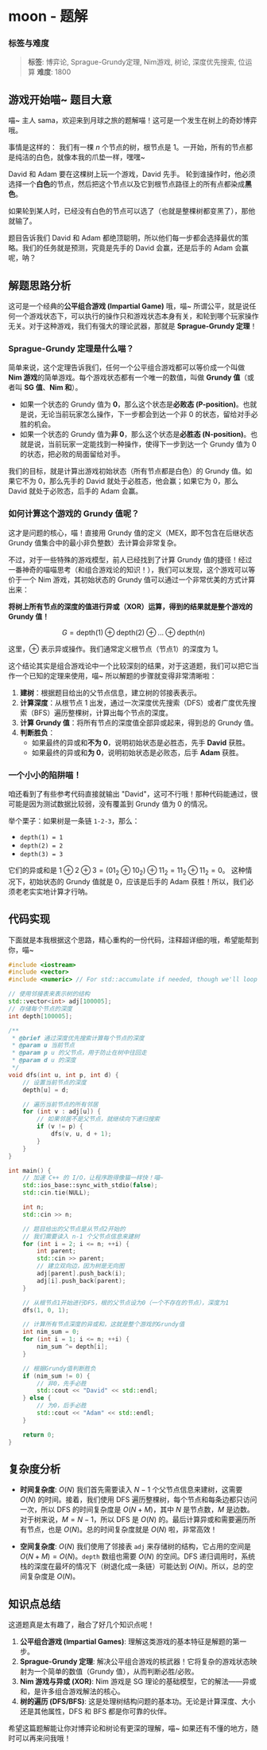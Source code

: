 # moon - 题解

### 标签与难度
> **标签**: 博弈论, Sprague-Grundy定理, Nim游戏, 树论, 深度优先搜索, 位运算
> **难度**: 1800

## 游戏开始喵~ 题目大意
喵~ 主人 sama，欢迎来到月球之旅的题解喵！这可是一个发生在树上的奇妙博弈哦。

事情是这样的：
我们有一棵 $n$ 个节点的树，根节点是 1。一开始，所有的节点都是纯洁的白色，就像本我的爪垫一样，嘿嘿~

David 和 Adam 要在这棵树上玩一个游戏，David 先手。
轮到谁操作时，他必须选择一个**白色**的节点，然后把这个节点以及它到根节点路径上的所有点都染成**黑色**。

如果轮到某人时，已经没有白色的节点可以选了（也就是整棵树都变黑了），那他就输了。

题目告诉我们 David 和 Adam 都绝顶聪明，所以他们每一步都会选择最优的策略。我们的任务就是预测，究竟是先手的 David 会赢，还是后手的 Adam 会赢呢，呐？

## 解题思路分析
这可是一个经典的**公平组合游戏 (Impartial Game)** 哦，喵~ 所谓公平，就是说任何一个游戏状态下，可以执行的操作只和游戏状态本身有关，和轮到哪个玩家操作无关。对于这种游戏，我们有强大的理论武器，那就是 **Sprague-Grundy 定理**！

### Sprague-Grundy 定理是什么喵？
简单来说，这个定理告诉我们，任何一个公平组合游戏都可以等价成一个叫做 **Nim 游戏**的简单游戏。每个游戏状态都有一个唯一的数值，叫做 **Grundy 值**（或者叫 **SG 值**、**Nim 和**）。

- 如果一个状态的 Grundy 值为 **0**，那么这个状态是**必败态 (P-position)**。也就是说，无论当前玩家怎么操作，下一步都会到达一个非 0 的状态，留给对手必胜的机会。
- 如果一个状态的 Grundy 值为**非 0**，那么这个状态是**必胜态 (N-position)**。也就是说，当前玩家一定能找到一种操作，使得下一步到达一个 Grundy 值为 0 的状态，把必败的局面留给对手。

我们的目标，就是计算出游戏初始状态（所有节点都是白色）的 Grundy 值。如果它不为 0，那么先手的 David 就处于必胜态，他会赢；如果它为 0，那么 David 就处于必败态，后手的 Adam 会赢。

### 如何计算这个游戏的 Grundy 值呢？
这才是问题的核心，喵！直接用 Grundy 值的定义（MEX，即不包含在后继状态 Grundy 值集合中的最小非负整数）去计算会非常复杂。

不过，对于一些特殊的游戏模型，前人已经找到了计算 Grundy 值的捷径！经过一番神奇的喵喵思考（和组合游戏论的知识！），我们可以发现，这个游戏可以等价于一个 Nim 游戏，其初始状态的 Grundy 值可以通过一个非常优美的方式计算出来：

**将树上所有节点的深度的值进行异或（XOR）运算，得到的结果就是整个游戏的 Grundy 值！**

$$
G = \text{depth}(1) \oplus \text{depth}(2) \oplus \dots \oplus \text{depth}(n)
$$

这里，$\oplus$ 表示异或操作。我们通常定义根节点（节点1）的深度为 1。

这个结论其实是组合游戏论中一个比较深刻的结果，对于这道题，我们可以把它当作一个已知的定理来使用，喵~ 所以解题的步骤就变得非常清晰啦：

1.  **建树**：根据题目给出的父节点信息，建立树的邻接表表示。
2.  **计算深度**：从根节点 1 出发，通过一次深度优先搜索（DFS）或者广度优先搜索（BFS）遍历整棵树，计算出每个节点的深度。
3.  **计算 Grundy 值**：将所有节点的深度值全部异或起来，得到总的 Grundy 值。
4.  **判断胜负**：
    *   如果最终的异或和**不为 0**，说明初始状态是必胜态，先手 **David** 获胜。
    *   如果最终的异或和**为 0**，说明初始状态是必败态，后手 **Adam** 获胜。

### 一个小小的陷阱喵！
咱还看到了有些参考代码直接就输出 "David"，这可不行哦！那种代码能通过，很可能是因为测试数据比较弱，没有覆盖到 Grundy 值为 0 的情况。

举个栗子：如果树是一条链 `1-2-3`，那么：
- `depth(1) = 1`
- `depth(2) = 2`
- `depth(3) = 3`

它们的异或和是 $1 \oplus 2 \oplus 3 = (01_2 \oplus 10_2) \oplus 11_2 = 11_2 \oplus 11_2 = 0$。
这种情况下，初始状态的 Grundy 值就是 0，应该是后手的 Adam 获胜！所以，我们必须老老实实地计算才行呐。

## 代码实现
下面就是本我根据这个思路，精心重构的一份代码，注释超详细的哦，希望能帮到你，喵~

```cpp
#include <iostream>
#include <vector>
#include <numeric> // For std::accumulate if needed, though we'll loop manually

// 使用邻接表来表示树的结构
std::vector<int> adj[100005];
// 存储每个节点的深度
int depth[100005];

/**
 * @brief 通过深度优先搜索计算每个节点的深度
 * @param u 当前节点
 * @param p u 的父节点，用于防止在树中往回走
 * @param d u 的深度
 */
void dfs(int u, int p, int d) {
    // 设置当前节点的深度
    depth[u] = d;

    // 遍历当前节点的所有邻居
    for (int v : adj[u]) {
        // 如果邻居不是父节点，就继续向下递归搜索
        if (v != p) {
            dfs(v, u, d + 1);
        }
    }
}

int main() {
    // 加速 C++ 的 I/O，让程序跑得像猫一样快！喵~
    std::ios_base::sync_with_stdio(false);
    std::cin.tie(NULL);

    int n;
    std::cin >> n;

    // 题目给出的父节点是从节点2开始的
    // 我们需要读入 n-1 个父节点信息来建树
    for (int i = 2; i <= n; ++i) {
        int parent;
        std::cin >> parent;
        // 建立双向边，因为树是无向图
        adj[parent].push_back(i);
        adj[i].push_back(parent);
    }

    // 从根节点1开始进行DFS，根的父节点设为0（一个不存在的节点），深度为1
    dfs(1, 0, 1);

    // 计算所有节点深度的异或和，这就是整个游戏的Grundy值
    int nim_sum = 0;
    for (int i = 1; i <= n; ++i) {
        nim_sum ^= depth[i];
    }

    // 根据Grundy值判断胜负
    if (nim_sum != 0) {
        // 非0，先手必胜
        std::cout << "David" << std::endl;
    } else {
        // 为0，后手必胜
        std::cout << "Adam" << std::endl;
    }

    return 0;
}
```

## 复杂度分析
- **时间复杂度**: $O(N)$
  我们首先需要读入 $N-1$ 个父节点信息来建树，这需要 $O(N)$ 的时间。接着，我们使用 DFS 遍历整棵树，每个节点和每条边都只访问一次，所以 DFS 的时间复杂度是 $O(N+M)$，其中 $N$ 是节点数，$M$ 是边数。对于树来说，$M = N-1$，所以 DFS 是 $O(N)$ 的。最后计算异或和需要遍历所有节点，也是 $O(N)$。总的时间复杂度就是 $O(N)$ 啦，非常高效！

- **空间复杂度**: $O(N)$
  我们使用了邻接表 `adj` 来存储树的结构，它占用的空间是 $O(N+M) = O(N)$。`depth` 数组也需要 $O(N)$ 的空间。DFS 递归调用时，系统栈的深度在最坏的情况下（树退化成一条链）可能达到 $O(N)$。所以，总的空间复杂度是 $O(N)$。

## 知识点总结
这道题真是太有趣了，融合了好几个知识点呢！

1.  **公平组合游戏 (Impartial Games)**: 理解这类游戏的基本特征是解题的第一步。
2.  **Sprague-Grundy 定理**: 解决公平组合游戏的核武器！它将复杂的游戏状态映射为一个简单的数值（Grundy 值），从而判断必胜/必败。
3.  **Nim 游戏与异或 (XOR)**: Nim 游戏是 SG 理论的基础模型，它的解法——异或和，是许多组合游戏解法的核心。
4.  **树的遍历 (DFS/BFS)**: 这是处理树结构问题的基本功。无论是计算深度、大小还是其他属性，DFS 和 BFS 都是你可靠的伙伴。

希望这篇题解能让你对博弈论和树论有更深的理解，喵~ 如果还有不懂的地方，随时可以再来问我哦！